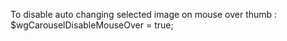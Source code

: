 

To disable auto changing selected image on mouse over thumb :
  $wgCarouselDisableMouseOver = true;
